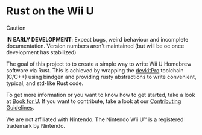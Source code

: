 # Rust on the Wii U

> [!CAUTION]
>**IN EARLY DEVELOPMENT**: Expect bugs, weird behaviour and incomplete documentation. Version numbers aren't maintained (but will be oc once development has stabilized)

The goal of this project to to create a simple way to write Wii U Homebrew software via Rust. This is achieved by wrapping the [devkitPro](https://github.com/devkitPro) toolchain (C/C++) using bindgen and providing rusty abstractions to write convenient, typical, and std-like Rust code.

To get more information or you want to know how to get started, take a look at [Book for U](https://rust-wiiu.github.io/book-for-u/). If you want to contribute, take a look at our [Contributing Guidelines](https://github.com/rust-wiiu/.github/blob/main/CONTRIBUTING.md).

We are not affiliated with Nintendo. The Nintendo Wii U™ is a registered trademark by Nintendo.
